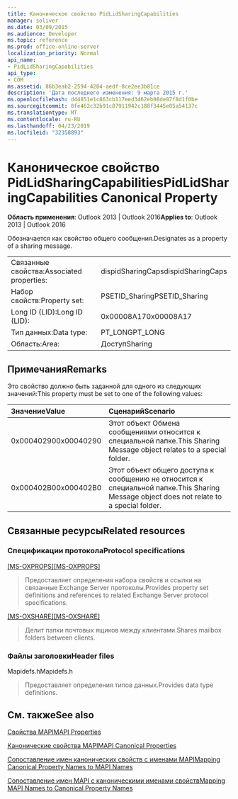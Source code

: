 ```yaml
---
title: Каноническое свойство PidLidSharingCapabilities
manager: soliver
ms.date: 03/09/2015
ms.audience: Developer
ms.topic: reference
ms.prod: office-online-server
localization_priority: Normal
api_name:
- PidLidSharingCapabilities
api_type:
- COM
ms.assetid: 86b3eab2-2594-4204-aedf-8ce2ee3b81ce
description: 'Дата последнего изменения: 9 марта 2015 г.'
ms.openlocfilehash: d44851e1c863cb117eed3462eb98de87f8d1f0be
ms.sourcegitcommit: 8fe462c32b91c87911942c188f3445e85a54137c
ms.translationtype: MT
ms.contentlocale: ru-RU
ms.lasthandoff: 04/23/2019
ms.locfileid: "32358893"
---
```

# <a name="pidlidsharingcapabilities-canonical-property"></a><span data-ttu-id="4aace-103">Каноническое свойство PidLidSharingCapabilities</span><span class="sxs-lookup"><span data-stu-id="4aace-103">PidLidSharingCapabilities Canonical Property</span></span>

  
  
<span data-ttu-id="4aace-104">**Область применения**: Outlook 2013 | Outlook 2016</span><span class="sxs-lookup"><span data-stu-id="4aace-104">**Applies to**: Outlook 2013 | Outlook 2016</span></span> 
  
<span data-ttu-id="4aace-105">Обозначается как свойство общего сообщения.</span><span class="sxs-lookup"><span data-stu-id="4aace-105">Designates as a property of a sharing message.</span></span>
  
|||
|:-----|:-----|
|<span data-ttu-id="4aace-106">Связанные свойства:</span><span class="sxs-lookup"><span data-stu-id="4aace-106">Associated properties:</span></span>  <br/> |<span data-ttu-id="4aace-107">dispidSharingCaps</span><span class="sxs-lookup"><span data-stu-id="4aace-107">dispidSharingCaps</span></span>  <br/> |
|<span data-ttu-id="4aace-108">Набор свойств:</span><span class="sxs-lookup"><span data-stu-id="4aace-108">Property set:</span></span>  <br/> |<span data-ttu-id="4aace-109">PSETID_Sharing</span><span class="sxs-lookup"><span data-stu-id="4aace-109">PSETID_Sharing</span></span>  <br/> |
|<span data-ttu-id="4aace-110">Long ID (LID):</span><span class="sxs-lookup"><span data-stu-id="4aace-110">Long ID (LID):</span></span>  <br/> |<span data-ttu-id="4aace-111">0x00008A17</span><span class="sxs-lookup"><span data-stu-id="4aace-111">0x00008A17</span></span>  <br/> |
|<span data-ttu-id="4aace-112">Тип данных:</span><span class="sxs-lookup"><span data-stu-id="4aace-112">Data type:</span></span>  <br/> |<span data-ttu-id="4aace-113">PT_LONG</span><span class="sxs-lookup"><span data-stu-id="4aace-113">PT_LONG</span></span>  <br/> |
|<span data-ttu-id="4aace-114">Область:</span><span class="sxs-lookup"><span data-stu-id="4aace-114">Area:</span></span>  <br/> |<span data-ttu-id="4aace-115">Доступ</span><span class="sxs-lookup"><span data-stu-id="4aace-115">Sharing</span></span>  <br/> |
   
## <a name="remarks"></a><span data-ttu-id="4aace-116">Примечания</span><span class="sxs-lookup"><span data-stu-id="4aace-116">Remarks</span></span>

<span data-ttu-id="4aace-117">Это свойство должно быть заданной для одного из следующих значений:</span><span class="sxs-lookup"><span data-stu-id="4aace-117">This property must be set to one of the following values:</span></span>
  
|<span data-ttu-id="4aace-118">**Значение**</span><span class="sxs-lookup"><span data-stu-id="4aace-118">**Value**</span></span>|<span data-ttu-id="4aace-119">**Сценарий**</span><span class="sxs-lookup"><span data-stu-id="4aace-119">**Scenario**</span></span>|
|:-----|:-----|
|<span data-ttu-id="4aace-120">0x00040290</span><span class="sxs-lookup"><span data-stu-id="4aace-120">0x00040290</span></span>  <br/> |<span data-ttu-id="4aace-121">Этот объект Обмена сообщениями относится к специальной папке.</span><span class="sxs-lookup"><span data-stu-id="4aace-121">This Sharing Message object relates to a special folder.</span></span>  <br/> |
|<span data-ttu-id="4aace-122">0x000402B0</span><span class="sxs-lookup"><span data-stu-id="4aace-122">0x000402B0</span></span>  <br/> |<span data-ttu-id="4aace-123">Этот объект общего доступа к сообщению не относится к специальной папке.</span><span class="sxs-lookup"><span data-stu-id="4aace-123">This Sharing Message object does not relate to a special folder.</span></span>  <br/> |
   
## <a name="related-resources"></a><span data-ttu-id="4aace-124">Связанные ресурсы</span><span class="sxs-lookup"><span data-stu-id="4aace-124">Related resources</span></span>

### <a name="protocol-specifications"></a><span data-ttu-id="4aace-125">Спецификации протокола</span><span class="sxs-lookup"><span data-stu-id="4aace-125">Protocol specifications</span></span>

<span data-ttu-id="4aace-126">[[MS-OXPROPS]](https://msdn.microsoft.com/library/f6ab1613-aefe-447d-a49c-18217230b148%28Office.15%29.aspx)</span><span class="sxs-lookup"><span data-stu-id="4aace-126">[[MS-OXPROPS]](https://msdn.microsoft.com/library/f6ab1613-aefe-447d-a49c-18217230b148%28Office.15%29.aspx)</span></span>
  
> <span data-ttu-id="4aace-127">Предоставляет определения набора свойств и ссылки на связанные Exchange Server протоколы.</span><span class="sxs-lookup"><span data-stu-id="4aace-127">Provides property set definitions and references to related Exchange Server protocol specifications.</span></span>
    
<span data-ttu-id="4aace-128">[[MS-OXSHARE]](https://msdn.microsoft.com/library/e4e5bd27-d5e0-43f9-a6ea-550876724f3d%28Office.15%29.aspx)</span><span class="sxs-lookup"><span data-stu-id="4aace-128">[[MS-OXSHARE]](https://msdn.microsoft.com/library/e4e5bd27-d5e0-43f9-a6ea-550876724f3d%28Office.15%29.aspx)</span></span>
  
> <span data-ttu-id="4aace-129">Делит папки почтовых ящиков между клиентами.</span><span class="sxs-lookup"><span data-stu-id="4aace-129">Shares mailbox folders between clients.</span></span>
    
### <a name="header-files"></a><span data-ttu-id="4aace-130">Файлы заголовки</span><span class="sxs-lookup"><span data-stu-id="4aace-130">Header files</span></span>

<span data-ttu-id="4aace-131">Mapidefs.h</span><span class="sxs-lookup"><span data-stu-id="4aace-131">Mapidefs.h</span></span>
  
> <span data-ttu-id="4aace-132">Предоставляет определения типов данных.</span><span class="sxs-lookup"><span data-stu-id="4aace-132">Provides data type definitions.</span></span>
    
## <a name="see-also"></a><span data-ttu-id="4aace-133">См. также</span><span class="sxs-lookup"><span data-stu-id="4aace-133">See also</span></span>



[<span data-ttu-id="4aace-134">Свойства MAPI</span><span class="sxs-lookup"><span data-stu-id="4aace-134">MAPI Properties</span></span>](mapi-properties.md)
  
[<span data-ttu-id="4aace-135">Канонические свойства MAPI</span><span class="sxs-lookup"><span data-stu-id="4aace-135">MAPI Canonical Properties</span></span>](mapi-canonical-properties.md)
  
[<span data-ttu-id="4aace-136">Сопоставление имен канонических свойств с именами MAPI</span><span class="sxs-lookup"><span data-stu-id="4aace-136">Mapping Canonical Property Names to MAPI Names</span></span>](mapping-canonical-property-names-to-mapi-names.md)
  
[<span data-ttu-id="4aace-137">Сопоставление имен MAPI с каноническими именами свойств</span><span class="sxs-lookup"><span data-stu-id="4aace-137">Mapping MAPI Names to Canonical Property Names</span></span>](mapping-mapi-names-to-canonical-property-names.md)

